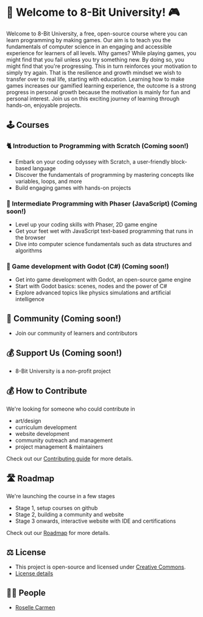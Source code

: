 # 🚀 Welcome to 8-Bit University! 🎮
Welcome to 8-Bit University, a free, open-source course where you can learn programming by making games. Our aim is to teach you the fundamentals of computer science in an engaging and accessible experience for learners of all levels.
Why games? While playing games, you might find that you fail unless you try something new. By doing so, you might find that you're progressing. This in turn reinforces your motivation to simply try again. That is the resilience and growth mindset we wish to transfer over to real life, starting with education. Learning how to make games increases our gamified learning experience, the outcome is a strong progress in personal growth because the motivation is mainly for fun and personal interest.
Join us on this exciting journey of learning through hands-on, enjoyable projects.

## 🕹️ Courses

### 🐈 Introduction to Programming with Scratch (Coming soon!)
- Embark on your coding odyssey with Scratch, a user-friendly block-based language
- Discover the fundamentals of programming by mastering concepts like variables, loops, and more
- Build engaging games with hands-on projects

### 👾 Intermediate Programming with Phaser (JavaScript) (Coming soon!)
- Level up your coding skills with Phaser, 2D game engine
- Get your feet wet with JavaScript text-based programming that runs in the browser
- Dive into computer science fundamentals such as data structures and algorithms

### 🤖 Game development with Godot (C#) (Coming soon!)
- Get into game development with Godot, an open-source game engine
- Start with Godot basics: scenes, nodes and the power of C#
- Explore advanced topics like physics simulations and artificial intelligence 

## 👯 Community (Coming soon!)
- Join our community of learners and contributors

## 💰 Support Us (Coming soon!)
- 8-Bit University is a non-profit project

## 💰 How to Contribute
We're looking for someone who could contribute in
- art/design
- curriculum development
- website development
- community outreach and management
- project management & maintainers

Check out our [Contributing guide](https://github.com/8bituniversity/8bituni/blob/main/.github/CONTRIBUTING.md) for more details.

## 🛣️ Roadmap
We're launching the course in a few stages
- Stage 1, setup courses on github
- Stage 2, building a community and website
- Stage 3 onwards, interactive website with IDE and certifications

Check out our [Roadmap](https://github.com/8bituniversity/8bituni/blob/main/.github/roadmap.md) for more details.

## ⚖️ License
- This project is open-source and licensed under [Creative Commons](https://github.com/8bituniversity/8bituni/blob/main/.github/LICENSE.md).
- [License details](https://github.com/8bituniversity/8bituni/blob/main/.github/LICENSE.md)

## 💃🏿 People
- [Roselle Carmen](https://github.com/aninternetian)
